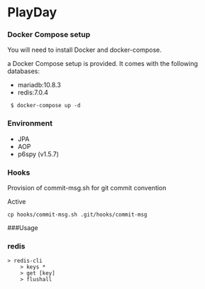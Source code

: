 # PlayDay


### Docker Compose setup
You will need to install Docker and docker-compose.

a Docker Compose setup is provided. It comes with the following databases:

- mariadb:10.8.3
- redis:7.0.4

```
 $ docker-compose up -d
```


### Environment
- JPA
- AOP
- p6spy (v1.5.7)


### Hooks
Provision of commit-msg.sh for git commit convention

Active
```
cp hooks/commit-msg.sh .git/hooks/commit-msg
```


###Usage

### redis
```
> redis-cli 
    > keys * 
    > get [key]
    > flushall 
```